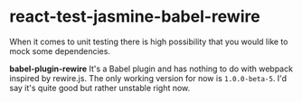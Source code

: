 # react-test-jasmine-babel-rewire

When it comes to unit testing there is high possibility that you would like to mock some dependencies.

**babel-plugin-rewire**
It's a Babel plugin and has nothing to do with webpack inspired by rewire.js. The only working version for now is `1.0.0-beta-5`. I'd say it's quite good but rather unstable right now.
